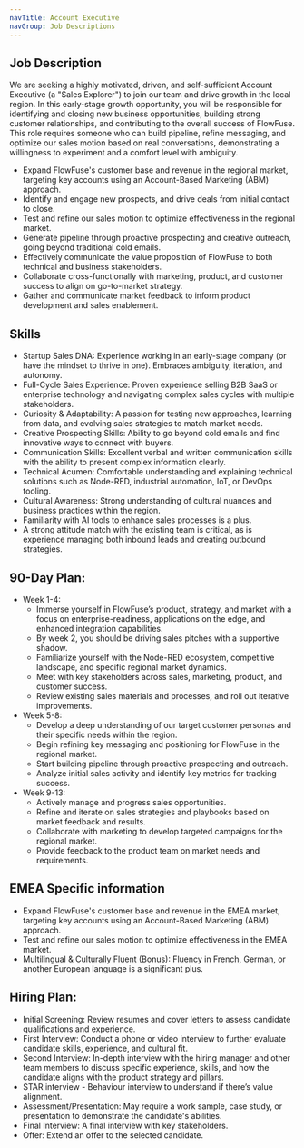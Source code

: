 ```yaml
---
navTitle: Account Executive
navGroup: Job Descriptions
---
```


## Job Description
We are seeking a highly motivated, driven, and self-sufficient Account Executive (a "Sales Explorer") to join our team and drive growth in the local region. In this early-stage growth opportunity, you will be responsible for identifying and closing new business opportunities, building strong customer relationships, and contributing to the overall success of FlowFuse. This role requires someone who can build pipeline, refine messaging, and optimize our sales motion based on real conversations, demonstrating a willingness to experiment and a comfort level with ambiguity.

* Expand FlowFuse's customer base and revenue in the regional market, targeting key accounts using an Account-Based Marketing (ABM) approach.
* Identify and engage new prospects, and drive deals from initial contact to close.
* Test and refine our sales motion to optimize effectiveness in the regional market.
* Generate pipeline through proactive prospecting and creative outreach, going beyond traditional cold emails.
* Effectively communicate the value proposition of FlowFuse to both technical and business stakeholders.
* Collaborate cross-functionally with marketing, product, and customer success to align on go-to-market strategy.
* Gather and communicate market feedback to inform product development and sales enablement.

## Skills
* Startup Sales DNA: Experience working in an early-stage company (or have the mindset to thrive in one). Embraces ambiguity, iteration, and autonomy.
* Full-Cycle Sales Experience: Proven experience selling B2B SaaS or enterprise technology and navigating complex sales cycles with multiple stakeholders.
* Curiosity & Adaptability: A passion for testing new approaches, learning from data, and evolving sales strategies to match market needs.
* Creative Prospecting Skills: Ability to go beyond cold emails and find innovative ways to connect with buyers.
* Communication Skills: Excellent verbal and written communication skills with the ability to present complex information clearly.   
* Technical Acumen: Comfortable understanding and explaining technical solutions such as Node-RED, industrial automation, IoT, or DevOps tooling.
* Cultural Awareness: Strong understanding of cultural nuances and business practices within the region.
* Familiarity with AI tools to enhance sales processes is a plus.
* A strong attitude match with the existing team is critical, as is experience managing both inbound leads and creating outbound strategies.

## 90-Day Plan:

* Week 1-4:
   * Immerse yourself in FlowFuse’s product, strategy, and market with a focus on enterprise-readiness, applications on the edge, and enhanced integration capabilities.
   * By week 2, you should be driving sales pitches with a supportive shadow.
   * Familiarize yourself with the Node-RED ecosystem, competitive landscape, and specific regional market dynamics.
   * Meet with key stakeholders across sales, marketing, product, and customer success.
   * Review existing sales materials and processes, and roll out iterative improvements.
* Week 5-8:
   * Develop a deep understanding of our target customer personas and their specific needs within the region.
   * Begin refining key messaging and positioning for FlowFuse in the regional market.
   * Start building pipeline through proactive prospecting and outreach.
   * Analyze initial sales activity and identify key metrics for tracking success.
* Week 9-13:
   * Actively manage and progress sales opportunities.
   * Refine and iterate on sales strategies and playbooks based on market feedback and results.
   * Collaborate with marketing to develop targeted campaigns for the regional market.
   * Provide feedback to the product team on market needs and requirements.

## EMEA Specific information
* Expand FlowFuse's customer base and revenue in the EMEA market, targeting key accounts using an Account-Based Marketing (ABM) approach.
* Test and refine our sales motion to optimize effectiveness in the EMEA market.
* Multilingual & Culturally Fluent (Bonus): Fluency in French, German, or another European language is a significant plus.

## Hiring Plan:
* Initial Screening: Review resumes and cover letters to assess candidate qualifications and experience.
* First Interview: Conduct a phone or video interview to further evaluate candidate skills, experience, and cultural fit.
* Second Interview: In-depth interview with the hiring manager and other team members to discuss specific experience, skills, and how the candidate aligns with the product strategy and pillars.
* STAR interview - Behaviour interview to understand if there’s value alignment.
* Assessment/Presentation: May require a work sample, case study, or presentation to demonstrate the candidate's abilities. 
* Final Interview: A final interview with key stakeholders.
* Offer: Extend an offer to the selected candidate.
